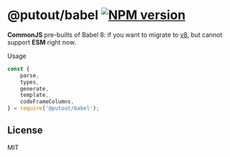 # @putout/babel [![NPM version][NPMIMGURL]][NPMURL]

[NPMIMGURL]: https://img.shields.io/npm/v/@putout/babel.svg?style=flat&longCache=true
[NPMURL]: https://npmjs.org/package/@putout/babel "npm"

**CommonJS** pre-builts of Babel 8: if you want to migrate to [v8](https://github.com/babel/babel/releases/tag/v8.0.0-alpha.17), but cannot support **ESM** right now.

Usage

```js
const {
    parse,
    types,
    generate,
    template,
    codeFrameColumns,
} = require('@putout/babel');
```

## License

MIT
